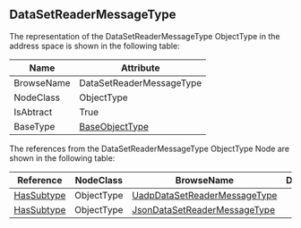 <!-- objecttype -->
## DataSetReaderMessageType
  
The representation of the DataSetReaderMessageType ObjectType in the address space is shown in the following table:  

|Name|Attribute|
|---|---|
|BrowseName|DataSetReaderMessageType|
|NodeClass|ObjectType|
|IsAbtract|True|
|BaseType|[BaseObjectType](../../../Part5/ObjectTypes/BaseObjectType/readme.md)|

The references from the DataSetReaderMessageType ObjectType Node are shown in the following table:  

|Reference|NodeClass|BrowseName|DataType|TypeDefinition|ModellingRule|
|---|---|---|---|---|---|
|[HasSubtype](../../../Part3/ReferenceTypes/HasSubtype/readme.md)|ObjectType|[UadpDataSetReaderMessageType](#UadpDataSetReaderMessageType)||||
|[HasSubtype](../../../Part3/ReferenceTypes/HasSubtype/readme.md)|ObjectType|[JsonDataSetReaderMessageType](#JsonDataSetReaderMessageType)||||


